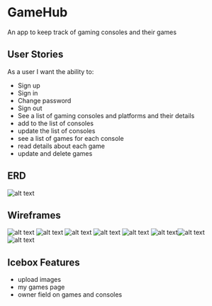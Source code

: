 # GameHub
An app to keep track of gaming consoles and their games

## User Stories

As a user I want the ability to:
 - Sign up
 - Sign in
 - Change password
 - Sign out
 - See a list of gaming consoles and platforms and their details
 - add to the list of consoles
 - update the list of consoles
 - see a list of games for each console
 - read details about each game
 - update and delete games

## ERD
![alt text](ERD.png)

## Wireframes

![alt text](game-details.png) ![alt text](game-list.png) ![alt text](home-logged-in.png) ![alt text](home-not-logged-in.png) ![alt text](sign-in.png) ![alt text](sign-up.png)![alt text](console-list.png) ![alt text](CUD-modal.png)

## Icebox Features

-  upload images
-  my games page
-  owner field on games and consoles
